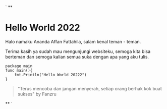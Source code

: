 ﻿`
**

# Hello World 2022
Halo namaku Ananda Affan Fattahila, salam kenal teman - teman.

Terima kasih ya sudah mau mengunjungi websiteku, semoga kita bisa berteman dan semoga kalian semua suka dengan apa yang aku tulis.

    package main
    func main(){
	    fmt.Println("Hello World 20222")
    }

> "Terus mencoba dan jangan menyerah, setiap orang berhak kok buat sukses"
> by Fanzru

**
`